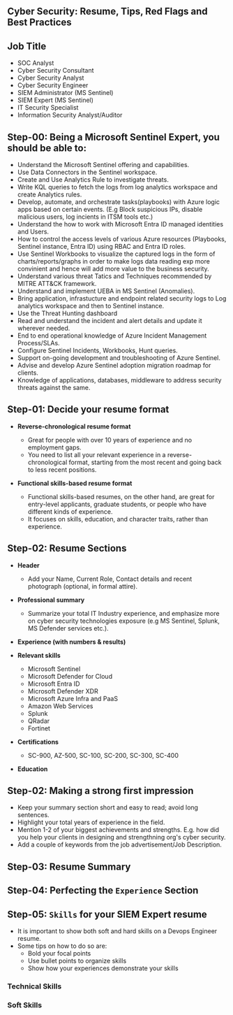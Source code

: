 ## Cyber Security: Resume, Tips, Red Flags and Best Practices

## Job Title

- SOC Analyst
- Cyber Security Consultant
- Cyber Security Analyst
- Cyber Security Engineer
- SIEM Administrator (MS Sentinel)
- SIEM Expert (MS Sentinel)
- IT Security Specialist
- Information Security Analyst/Auditor

## Step-00: Being a Microsoft Sentinel Expert, you should be able to:

- Understand the Microsoft Sentinel offering and capabilities.
- Use Data Connectors in the Sentinel workspace.
- Create and Use Analytics Rule to investigate threats.
- Write KQL queries to fetch the logs from log analytics workspace and create Analytics rules.
- Develop, automate, and orchestrate tasks(playbooks) with Azure logic apps based on certain events. (E.g Block suspicious IPs, disable malicious users, log incients in ITSM tools etc.)
- Understand the how to work with Microsoft Entra ID managed identities and Users.
- How to control the access levels of various Azure resources (Playbooks, Sentinel instance, Entra ID) using RBAC and Entra ID roles.
- Use Sentinel Workbooks to visualize the captured logs in the form of charts/reports/graphs in order to make logs data reading exp more convinient and hence will add more value to the business security.
- Understand various threat Tatics and Techniques recommended by MITRE ATT&CK framework.
- Understand and implement UEBA in MS Sentinel (Anomalies).
- Bring application, infrastucture and endpoint related security logs to Log analytics workspace and then to Sentinel instance.
- Use the Threat Hunting dashboard
- Read and understand the incident and alert details and update it wherever needed.
- End to end operational knowledge of Azure Incident Management Process/SLAs.
- Configure Sentinel Incidents, Workbooks, Hunt queries.
- Support on-going development and troubleshooting of Azure Sentinel.
- Advise and develop Azure Sentinel adoption migration roadmap for clients.
- Knowledge of applications, databases, middleware to address security threats against the same.

## Step-01: Decide your resume format

- **Reverse-chronological resume format**

  - Great for people with over 10 years of experience and no employment gaps.
  - You need to list all your relevant experience in a reverse-chronological format, starting from the most recent and going back to less recent positions.

- **Functional skills-based resume format**

  - Functional skills-based resumes, on the other hand, are great for entry-level applicants, graduate students, or people who have different kinds of experience.
  - It focuses on skills, education, and character traits, rather than experience.

## Step-02: Resume Sections

- **Header**
  - Add your Name, Current Role, Contact details and recent photograph (optional, in formal attire).
- **Professional summary**

  - Summarize your total IT Industry experience, and emphasize more on cyber security technologies exposure (e.g MS Sentinel, Splunk, MS Defender services etc.).

- **Experience (with numbers & results)**

- **Relevant skills**

  - Microsoft Sentinel
  - Microsoft Defender for Cloud
  - Microsoft Entra ID
  - Microsoft Defender XDR
  - Microsoft Azure Infra and PaaS
  - Amazon Web Services
  - Splunk
  - QRadar
  - Fortinet

- **Certifications**

  - SC-900, AZ-500, SC-100, SC-200, SC-300, SC-400

- **Education**

## Step-02: Making a strong first impression

- Keep your summary section short and easy to read; avoid long sentences.
- Highlight your total years of experience in the field.
- Mention 1-2 of your biggest achievements and strengths. E.g. how did you help your clients in designing and strengthning org's cyber security.
- Add a couple of keywords from the job advertisement/Job Description.

## Step-03: Resume Summary

## Step-04: Perfecting the `Experience` Section

## Step-05: `Skills` for your SIEM Expert resume

- It is important to show both soft and hard skills on a Devops Engineer resume.
- Some tips on how to do so are:
  - Bold your focal points
  - Use bullet points to organize skills
  - Show how your experiences demonstrate your skills

### Technical Skills

### Soft Skills
